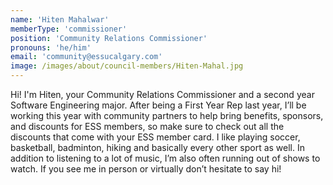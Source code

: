 ```yaml
---
name: 'Hiten Mahalwar'
memberType: 'commissioner'
position: 'Community Relations Commissioner'
pronouns: 'he/him'
email: 'community@essucalgary.com'
image: /images/about/council-members/Hiten-Mahal.jpg
---
```


Hi! I'm Hiten, your Community Relations Commissioner and a second year Software Engineering major. After being a First Year Rep last year, I’ll be working this year with community partners to help bring benefits, sponsors, and discounts for ESS members, so make sure to check out all the discounts that come with your ESS member card. I like playing soccer, basketball, badminton, hiking and basically every other sport as well. In addition to listening to a lot of music, I’m also often running out of shows to watch. If you see me in person or virtually don’t hesitate to say hi!